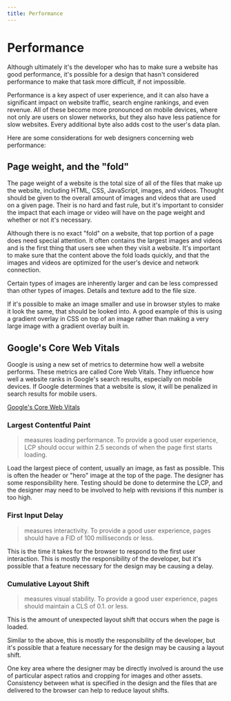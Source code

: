 ```yaml
---
title: Performance
---
```


# Performance

Although ultimately it's the developer who has to make sure a website has good performance, it's possible for a design that hasn't considered performance to make that task more difficult, if not impossible. 

Performance is a key aspect of user experience, and it can also have a significant impact on website traffic, search engine rankings, and even revenue. All of these become more pronounced on mobile devices, where not only are users on slower networks, but they also have less patience for slow websites. Every additional byte also adds cost to the user's data plan.

Here are some considerations for web designers concerning web performance:

## Page weight, and the "fold"

The page weight of a website is the total size of all of the files that make up the website, including HTML, CSS, JavaScript, images, and videos. Thought should be given to the overall amount of images and videos that are used on a given page. Their is no hard and fast rule, but it's important to consider the impact that each image or video will have on the page weight and whether or not it's necessary.

Although there is no exact "fold" on a website, that top portion of a page does need special attention. It often contains the largest images and videos and is the first thing that users see when they visit a website. It's important to make sure that the content above the fold loads quickly, and that the images and videos are optimized for the user's device and network connection.

Certain types of images are inherently larger and can be less compressed than other types of images. Details and texture add to the file size. 

If it's possible to make an image smaller and use in browser styles to make it look the same, that should be looked into. A good example of this is using a gradient overlay in CSS on top of an image rather than making a very large image with a gradient overlay built in.

## Google's Core Web Vitals

Google is using a new set of metrics to determine how well a website performs. These metrics are called Core Web Vitals. They influence how well a website ranks in Google's search results, especially on mobile devices. If Google determines that a website is slow, it will be penalized in search results for mobile users. 

[Google's Core Web Vitals](https://web.dev/vitals/)

### Largest Contentful Paint

> measures loading performance. To provide a good user experience, LCP should occur within 2.5 seconds of when the page first starts loading.

Load the largest piece of content, usually an image, as fast as possible. This is often the header or "hero" image at the top of the page. The designer has some responsibility here. Testing should be done to determine the LCP, and the designer may need to be involved to help with revisions if this number is too high.

### First Input Delay

> measures interactivity. To provide a good user experience, pages should have a FID of 100 milliseconds or less.

This is the time it takes for the browser to respond to the first user interaction. This is mostly the responsibility of the developer, but it's possible that a feature necessary for the design may be causing a delay.

### Cumulative Layout Shift

> measures visual stability. To provide a good user experience, pages should maintain a CLS of 0.1. or less.

This is the amount of unexpected layout shift that occurs when the page is loaded.

Similar to the above, this is mostly the responsibility of the developer, but it's possible that a feature necessary for the design may be causing a layout shift. 

One key area where the designer may be directly involved is around the use of particular aspect ratios and cropping for images and other assets. Consistency between what is specified in the design and the files that are delivered to the browser can help to reduce layout shifts.
